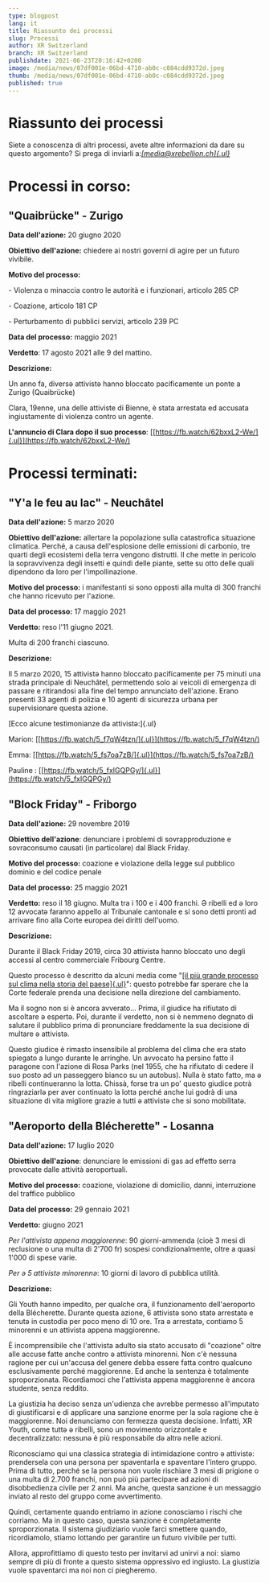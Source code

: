 ```yaml
---
type: blogpost
lang: it
title: Riassunto dei processi
slug: Processi
author: XR Switzerland
branch: XR Switzerland
publishdate: 2021-06-23T20:16:42+0200
image: /media/news/07df001e-06bd-4710-ab0c-c084cdd9372d.jpeg
thumb: /media/news/07df001e-06bd-4710-ab0c-c084cdd9372d.jpeg
published: true
---
```

# **Riassunto dei processi**

Siete a conoscenza di altri processi, avete altre informazioni da dare su questo argomento? Si prega di inviarli a:[*[media\@xrebellion.ch]{.ul}*](mailto:media@xrebellion.ch)

# **Processi in corso:**

## **\"Quaibrücke\" - Zurigo**

**Data dell\'azione:** 20 giugno 2020

**Obiettivo dell\'azione:** chiedere ai nostri governi di agire per un futuro vivibile.

**Motivo del processo:**

\- Violenza o minaccia contro le autorità e i funzionari, articolo 285 CP

\- Coazione, articolo 181 CP

\- Perturbamento di pubblici servizi, articolo 239 PC

**Data del processo:** maggio 2021

**Verdetto**: 17 agosto 2021 alle 9 del mattino.

**Descrizione:**

Un anno fa, diversə attivistə hanno bloccato pacificamente un ponte a Zurigo (Quaibrücke)

Clara, 19enne, una delle attiviste di Bienne, è stata arrestata ed accusata ingiustamente di violenza contro un agente.

**L\'annuncio di Clara dopo il suo processo**: [[https://fb.watch/62bxxL2-We/]{.ul}](https://fb.watch/62bxxL2-We/)

# **Processi terminati:**

## **\"Y\'a le feu au lac\" - Neuchâtel**

**Data dell\'azione:** 5 marzo 2020

**Obiettivo dell\'azione:** allertare la popolazione sulla catastrofica situazione climatica. Perché, a causa dell\'esplosione delle emissioni di carbonio, tre quarti degli ecosistemi della terra vengono distrutti. Il che mette in pericolo la sopravvivenza degli insetti e quindi delle piante, sette su otto delle quali dipendono da loro per l\'impollinazione.

**Motivo del processo:** i manifestanti si sono opposti alla multa di 300 franchi che hanno ricevuto per l\'azione.

**Data del processo:** 17 maggio 2021

**Verdetto:** reso l\'11 giugno 2021.

Multa di 200 franchi ciascuno.

**Descrizione:**

Il 5 marzo 2020, 15 attivistə hanno bloccato pacificamente per 75 minuti una strada principale di Neuchâtel, permettendo solo ai veicoli di emergenza di passare e ritirandosi alla fine del tempo annunciato dell\'azione. Erano presenti 33 agenti di polizia e 10 agenti di sicurezza urbana per supervisionare questa azione.

[Ecco alcune testimonianze də attivistə:]{.ul}

Marion: [[https://fb.watch/5_f7qW4tzn/]{.ul}](https://fb.watch/5_f7qW4tzn/)

Emma: [[https://fb.watch/5_fs7oa7zB/]{.ul}](https://fb.watch/5_fs7oa7zB/)

Pauline : [[https://fb.watch/5_fxIGQPGy/]{.ul}](https://fb.watch/5_fxIGQPGy/)

## **\"Block Friday\" - Friborgo**

**Data dell\'azione:** 29 novembre 2019

**Obiettivo dell\'azione**: denunciare i problemi di sovrapproduzione e sovraconsumo causati (in particolare) dal Black Friday.

**Motivo del processo:** coazione e violazione della legge sul pubblico dominio e del codice penale

**Data del processo:** 25 maggio 2021

**Verdetto:** reso il 18 giugno. Multa tra i 100 e i 400 franchi. Ə ribelli ed ə loro 12 avvocatə faranno appello al Tribunale cantonale e si sono detti pronti ad arrivare fino alla Corte europea dei diritti dell\'uomo.

**Descrizione:**

Durante il Black Friday 2019, circa 30 attivistə hanno bloccato uno degli accessi al centro commerciale Fribourg Centre.

Questo processo è descritto da alcuni media come \"[[il più grande processo sul clima nella storia del paese]{.ul}](https://www.letemps.ch/suisse/proces-climatique-longues-plaidoiries-tenter-demouvoir-juge?fbclid=IwAR1X-FuxsCzbUa5iWK1k1252NQd-ALBI9CgqIZ66nGra5SqcPL9ChJ2_gKo)\": questo potrebbe far sperare che la Corte federale prenda una decisione nella direzione del cambiamento.

Ma il sogno non si è ancora avverato\... Prima, il giudice ha rifiutato di ascoltare ə espertə. Poi, durante il verdetto, non si è nemmeno degnato di salutare il pubblico prima di pronunciare freddamente la sua decisione di multare ə attivistə.

Questo giudice è rimasto insensibile al problema del clima che era stato spiegato a lungo durante le arringhe. Un avvocato ha persino fatto il paragone con l\'azione di Rosa Parks (nel 1955, che ha rifiutato di cedere il suo posto ad un passeggero bianco su un autobus). Nulla è stato fatto, ma ə ribelli continueranno la lotta. Chissà, forse tra un po\' questo giudice potrà ringraziarlə per aver continuato la lotta perché anche lui godrà di una situazione di vita migliore grazie a tutti ə attivistə che si sono mobilitatə.

## **\"Aeroporto della Blécherette\" - Losanna**

**Data dell\'azione:** 17 luglio 2020

**Obiettivo dell\'azione**: denunciare le emissioni di gas ad effetto serra provocate dalle attività aeroportuali.

**Motivo del processo:** coazione, violazione di domicilio, danni, interruzione del traffico pubblico

**Data del processo:** 29 gennaio 2021

**Verdetto:** giugno 2021

*Per l'attivista appena maggiorenne*: 90 giorni-ammenda (cioè 3 mesi di reclusione o una multa di 2'700 fr) sospesi condizionalmente, oltre a quasi 1'000 di spese varie.

*Per ə 5 attivistə minorennə*: 10 giorni di lavoro di pubblica utilità.

**Descrizione:**

Gli Youth hanno impedito, per qualche ora, il funzionamento dell\'aeroporto della Blécherette. Durante questa azione, 6 attivistə sono statə arrestatə e tenutə in custodia per poco meno di 10 ore. Tra ə arrestatə, contiamo 5 minorenni e un attivista appena maggiorenne.

È incomprensibile che l\'attivista adulto sia stato accusato di \"coazione\" oltre alle accuse fatte anche contro ə attivistə minorenni. Non c\'è nessuna ragione per cui un\'accusa del genere debba essere fatta contro qualcuno esclusivamente perché maggiorenne. Ed anche la sentenza è totalmente sproporzionata. Ricordiamoci che l\'attivista appena maggiorenne è ancora studente, senza reddito.

La giustizia ha deciso senza un'udienza che avrebbe permesso all'imputato di giustificarsi e di applicare una sanzione enorme per la sola ragione che è maggiorenne. Noi denunciamo con fermezza questa decisione. Infatti, XR Youth, come tuttə ə ribelli, sono un movimento orizzontale e decentralizzato: nessunə è più responsabile də altrə nelle azioni.

Riconosciamo qui una classica strategia di intimidazione contro ə attivistə: prendersela con una persona per spaventarla e spaventare l\'intero gruppo. Prima di tutto, perché se la persona non vuole rischiare 3 mesi di prigione o una multa di 2.700 franchi, non può più partecipare ad azioni di disobbedienza civile per 2 anni. Ma anche, questa sanzione è un messaggio inviato al resto del gruppo come avvertimento.

Quindi, certamente quando entriamo in azione conosciamo i rischi che corriamo. Ma in questo caso, questa sanzione è completamente sproporzionata. Il sistema giudiziario vuole farci smettere quando, ricordiamolo, stiamo lottando per garantire un futuro vivibile per tutti.

Allora, approfittiamo di questo testo per invitarvi ad unirvi a noi: siamo sempre di più di fronte a questo sistema oppressivo ed ingiusto. La giustizia vuole spaventarci ma noi non ci piegheremo.